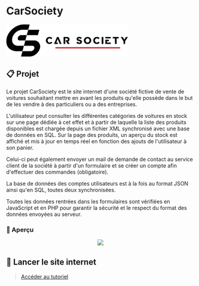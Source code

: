 # CarSociety

<div>
  <img src="img/CarSocietyGitHubBanner.png" style="width: 65%;">
</div>

## 📋 Projet

Le projet CarSociety est le site internet d'une société fictive de vente de voitures souhaitant mettre en avant les produits qu'elle possède dans le but de les vendre à des particuliers ou a des entreprises.

L'utilisateur peut consulter les différentes catégories de voitures en stock sur une page dédiée à cet effet et à partir de laquelle la liste des produits disponibles est chargée depuis un fichier XML synchronisé avec une base de données en SQL. Sur la page des produits, un aperçu du stock est affiché et mis à jour en temps réel en fonction des ajouts de l'utilisateur à son panier.

Celui-ci peut également envoyer un mail de demande de contact au service client de la société à partir d'un formulaire et se créer un compte afin d'effectuer des commandes (obligatoire).

La base de données des comptes utilisateurs est à la fois au format JSON ainsi qu'en SQL, toutes deux synchronisées.

Toutes les données rentrées dans les formulaires sont vérifiées en JavaScript et en PHP pour garantir la sécurité et le respect du format des données envoyées au serveur.

### 👀 Aperçu

<div align="center">
  <img src="img/carsociety_presentation.gif" />
</div>

## 🚀 Lancer le site internet
> [Accéder au tutoriel](docs/run_website.md)
